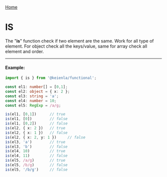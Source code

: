 [Home](./../../README.md)

# IS

The "**is**" function check if two element are the same. Work for all type of element. For object check all the keys/value, same for array check all element and order.

--------------
#### Example:
``` typescript
import { is } from '@keienla/functional';

const el1: number[] = [0,1];
const el2: object = { x: 2 };
const el3: string = 'a';
const el4: number = 10;
const el5: RegExp = /a/g;

is(el1, [0,1])      // true
is(el1, [0])        // false
is(el1, [0,2])      // false
is(el2, { x: 2 })   // true
is(el2, { x: 1 })   // false
is(el2, { x: 2, y: 1 })     // false
is(el3, 'a')        // true
is(el3, 'b')        // false
is(el4, 10)         // true
is(el4, 11)         // false
is(el5, /a/g)       // true
is(el5, /b/g)       // false
is(el5, '/b/g')     // false
```
